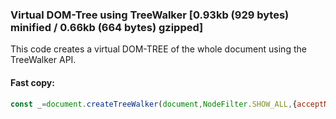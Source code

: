 ### Virtual DOM-Tree using TreeWalker [0.93kb (929 bytes) minified / 0.66kb (664 bytes) gzipped]

This code creates a virtual DOM-TREE of the whole document using the TreeWalker API.

#### Fast copy:

```js
const _=document.createTreeWalker(document,NodeFilter.SHOW_ALL,{acceptNode:function(e){return 1===e.nodeType||3===e.nodeType&&0!==e.nodeValue.trim().length?NodeFilter.FILTER_ACCEPT:NodeFilter.FILTER_REJECT}}),DOMTREE=[];let l={NODE:_.currentNode,CHILDREN:[]};function setSiblings(e){for(let N=0;N<e.PARENT.CHILDREN.length;N++)e.PARENT.CHILDREN[N].SIBLINGS=e.PARENT.CHILDREN.filter((function(e){return e.NODE!==e.PARENT.CHILDREN[N].NODE}))}for(DOMTREE.push(l);;){let e=_.nextNode();if(!e)break;const N={NODE:e,ATTRIBUTES:e.attributes,PARENT:{},CHILDREN:[],SIBLINGS:[]};if(N.NODE.parentNode===l.NODE)N.PARENT=l,l.CHILDREN.push(N);else if(N.NODE.parentNode===l.NODE.parentNode)N.PARENT=l.PARENT,N.PARENT.CHILDREN.push(N);else{let e=l;for(;;){if(setSiblings(e),e.PARENT.NODE===N.NODE.previousElementSibling){N.SIBLINGS.push(e.PARENT),e.PARENT.SIBLINGS.push(N),N.PARENT=e.PARENT.PARENT,N.PARENT.CHILDREN.push(N);break}e=e.PARENT}}l=N} 
```

